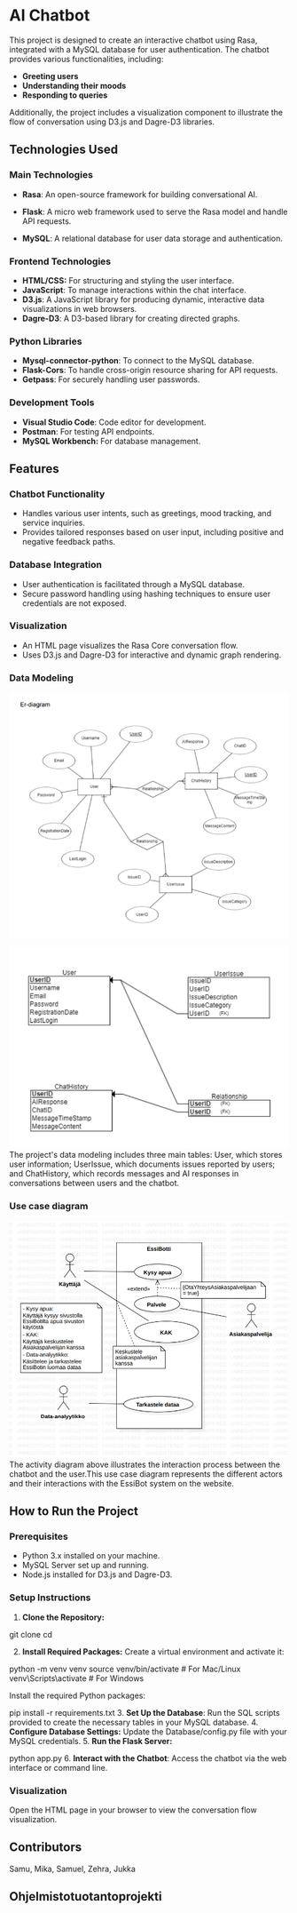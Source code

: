 
# AI Chatbot

This project is designed to create an interactive chatbot using Rasa, 
integrated with a MySQL database for user authentication. 
The chatbot provides various functionalities, including:

- **Greeting users**
- **Understanding their moods**
- **Responding to queries**

Additionally, the project includes a visualization 
component to illustrate the flow of conversation using D3.js and Dagre-D3 libraries.

## Technologies Used

### Main Technologies

- **Rasa**: An open-source framework for building conversational AI.

- **Flask**: A micro web framework used to serve the Rasa model and handle API requests.

- **MySQL**: A relational database for user data storage and authentication.

### Frontend Technologies

- **HTML/CSS:** For structuring and styling the user interface.
- **JavaScript**: To manage interactions within the chat interface.
- **D3.js**: A JavaScript library for producing dynamic, interactive data visualizations in web browsers.
- **Dagre-D3**: A D3-based library for creating directed graphs.

### Python Libraries

- **Mysql-connector-python**: To connect to the MySQL database.
- **Flask-Cors**: To handle cross-origin resource sharing for API requests.
- **Getpass**: For securely handling user passwords.

### Development Tools

- **Visual Studio Code**: Code editor for development.
- **Postman**: For testing API endpoints.
- **MySQL Workbench:** For database management.

## Features

### Chatbot Functionality

- Handles various user intents, such as greetings, mood tracking, and service inquiries.
- Provides tailored responses based on user input, including positive and negative feedback paths.

### Database Integration

- User authentication is facilitated through a MySQL database.
- Secure password handling using hashing techniques to ensure user credentials are not exposed.

### Visualization

- An HTML page visualizes the Rasa Core conversation flow.
- Uses D3.js and Dagre-D3 for interactive and dynamic graph rendering.

### Data Modeling

![img.png](img.png)

![img_1.png](img_1.png)
The project's data modeling includes three main tables: User, which stores user information; UserIssue, which documents issues reported by users; and ChatHistory, which records messages and AI responses in conversations between users and the chatbot.

### Use case diagram

![img_2.png](img_2.png) 
The activity diagram above illustrates the interaction process between the chatbot and the user.This use case diagram represents the different actors and their interactions with the EssiBot system on the website.

## How to Run the Project

### Prerequisites

- Python 3.x installed on your machine.
- MySQL Server set up and running.
- Node.js installed for D3.js and Dagre-D3.



### Setup Instructions

1. **Clone the Repository:**

git clone <repository-url>
cd <repository-folder>

2. **Install Required Packages:** Create a virtual environment and activate it:

python -m venv venv
source venv/bin/activate  # For Mac/Linux
venv\Scripts\activate  # For Windows

Install the required Python packages:

pip install -r requirements.txt
3. **Set Up the Database**: Run the SQL scripts provided to create the necessary tables in your MySQL database.
4. **Configure Database Settings:** Update the Database/config.py file with your MySQL credentials.
5. **Run the Flask Server:**

python app.py
6. **Interact with the Chatbot**: Access the chatbot via the web interface or command line.

### Visualization

Open the HTML page in your browser to view the conversation flow visualization.
## Contributors

Samu, Mika, Samuel, Zehra, Jukka

## Ohjelmistotuotantoprojekti